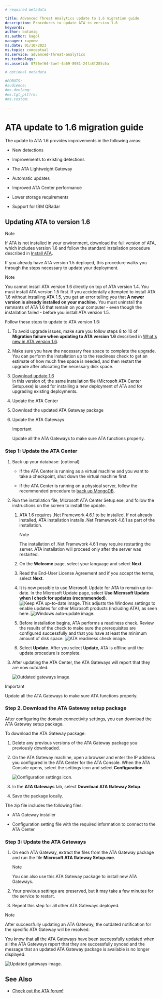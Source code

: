 ```yaml
---
# required metadata

title: Advanced Threat Analytics update to 1.6 migration guide
description: Procedures to update ATA to version 1.6
keywords:
author: batamig
ms.author: bagol
manager: raynew
ms.date: 01/10/2023
ms.topic: conceptual
ms.service: advanced-threat-analytics
ms.technology:
ms.assetid: 0756ef64-3aef-4a69-8981-24fa8f285c6a

# optional metadata

#ROBOTS:
#audience:
#ms.devlang:
#ms.tgt_pltfrm:
#ms.custom:

---
```


# ATA update to 1.6 migration guide

The update to ATA 1.6 provides improvements in the following areas:

- New detections

- Improvements to existing detections

- The ATA Lightweight Gateway

- Automatic updates

- Improved ATA Center performance

- Lower storage requirements

- Support for IBM QRadar

## Updating ATA to version 1.6

> [!NOTE]
> If ATA is not installed in your environment, download the full version of ATA, which includes version 1.6 and follow the standard installation procedure described in [Install ATA](install-ata-step1.md).

If you already have ATA version 1.5 deployed, this procedure walks you through the steps necessary to update your deployment.

> [!NOTE]
> You cannot install ATA version 1.6 directly on top of ATA version 1.4. You must install ATA version 1.5 first. If you accidentally attempted to install ATA 1.6 without installing ATA 1.5, you get an error telling you that **A newer version is already installed on your machine.** You must uninstall the remnants of ATA 1.6 that remain on your computer - even though the installation failed - before you install ATA version 1.5.

Follow these steps to update to ATA version 1.6:

1. To avoid upgrade issues, make sure you follow steps 8 to 10 of **Migration failure when updating to ATA version 1.6** described in [What's new in ATA version 1.6](whats-new-version-1.6.md).
1. Make sure you have the necessary free space to complete the upgrade. You can perform the installation up to the readiness check to get an estimate of how much free space is needed, and then restart the upgrade after allocating the  necessary disk space.
1. [Download update 1.6](install-ata-step1.md#step-1-download-and-install-the-ata-center)<br>
In this version of, the same installation file (Microsoft ATA Center Setup.exe) is used for installing a new deployment of ATA and for upgrading existing deployments.

1. Update the ATA Center

1. Download the updated ATA Gateway package

1. Update the ATA Gateways

    > [!IMPORTANT]
    > Update all the ATA Gateways to make sure ATA functions properly.

### Step 1: Update the ATA Center

1. Back up your database: (optional)

    - If the ATA Center is running as a virtual machine and you want to take a checkpoint, shut down the virtual machine first.

    - If the ATA Center is running on a physical server, follow the recommended procedure to [back up MongoDB](https://www.mongodb.com/docs/manual/core/backups/).

1. Run the installation file, Microsoft ATA Center Setup.exe, and follow the instructions on the screen to install the update.

    1. ATA 1.6 requires .Net Framework 4.6.1 to be installed. If not already installed, ATA installation installs .Net Framework 4.6.1 as part of the installation.

        > [!NOTE]
        > The installation of .Net Framework 4.6.1 may require restarting the server. ATA installation will proceed only after the server was restarted.

    2. On the **Welcome** page, select your language and select **Next**.

    3. Read the End-User License Agreement and if you accept the terms, select **Next**.

    4. It is now possible to use Microsoft Update for ATA to remain up-to-date.  In the Microsoft Update page, select **Use Microsoft Update when I check for updates (recommended)**.
    ![Keep ATA up-to-date image.](media/ata_ms_update.png)
     This adjusts the Windows settings to enable updates for other Microsoft products (including ATA), as seen here.
    ![Windows auto-update image.](media/ata_installupdatesautomatically.png)

    5. Before installation begins, ATA performs a readiness check. Review the results of the check to make sure the prerequisites are configured successfully and that you have at least the minimum amount of disk space.
    ![ATA readiness check image.](media/ata_install_readinesschecks.png)

    6. Select **Update**. After you select **Update**, ATA is offline until the update procedure is complete.

1. After updating the ATA Center, the ATA Gateways will report that they are now outdated.

    ![Outdated gateways image.](media/ATA-center-outdated.png)

> [!IMPORTANT]
> Update all the ATA Gateways to make sure ATA functions properly.

### Step 2. Download the ATA Gateway setup package

After configuring the domain connectivity settings, you can download the ATA Gateway setup package.

To download the ATA Gateway package:

1. Delete any previous versions of the ATA Gateway package you previously downloaded.

1. On the ATA Gateway machine, open a browser and enter the IP address you configured in the ATA Center for the ATA Console. When the ATA Console opens, select the settings icon and select **Configuration**.

    ![Configuration settings icon.](media/ATA-config-icon.png)

1. In the **ATA Gateways** tab, select **Download ATA Gateway Setup**.

1. Save the package locally.

The zip file includes the following files:

- ATA Gateway installer

- Configuration setting file with the required information to connect to the ATA Center

### Step 3: Update the ATA Gateways

1. On each ATA Gateway, extract the files from the ATA Gateway package and run the file **Microsoft ATA Gateway Setup.exe**.

    > [!NOTE]
    > You can also use this ATA Gateway package to install new ATA Gateways.

1. Your previous settings are preserved, but it may take a few minutes for the service to restart.

1. Repeat this step for all other ATA Gateways deployed.

> [!NOTE]
> After successfully updating an ATA Gateway, the outdated notification for the specific ATA Gateway will be resolved.

You know that all the ATA Gateways have been successfully updated when all the ATA Gateways report that they are successfully synced and the message that an updated ATA Gateway package is available is no longer displayed.

![Updated gateways image.](media/ATA-gw-updated.png)

## See Also

- [Check out the ATA forum!](https://social.technet.microsoft.com/Forums/security/home?forum=mata)
